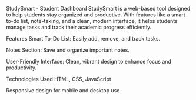 
StudySmart - Student Dashboard
StudySmart is a web-based tool designed to help students stay organized and productive. With features like a smart to-do list, note-taking, and a clean, modern interface, it helps students manage tasks and track their academic progress efficiently.

Features
Smart To-Do List: Easily add, remove, and track tasks.

Notes Section: Save and organize important notes.

User-Friendly Interface: Clean, vibrant design to enhance focus and productivity.

Technologies Used
HTML, CSS, JavaScript

Responsive design for mobile and desktop use
